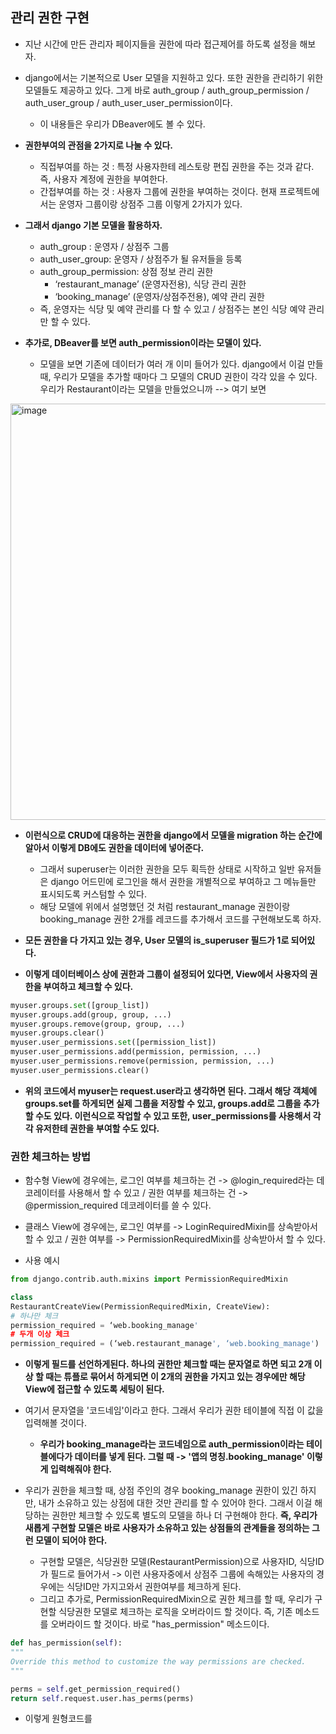 ## 관리 권한 구현
- 지난 시간에 만든 관리자 페이지들을 권한에 따라 접근제어를 하도록 설정을 해보자. 
- django에서는 기본적으로 User 모델을 지원하고 있다. 또한 권한을 관리하기 위한 모델들도 제공하고 있다. 그게 바로 auth_group / auth_group_permission / auth_user_group / auth_user_user_permission이다.
  - 이 내용들은 우리가 DBeaver에도 볼 수 있다. 

- **권한부여의 관점을 2가지로 나눌 수 있다.**
  - 직접부여를 하는 것 : 특정 사용자한테 레스토랑 편집 권한을 주는 것과 같다. 즉, 사용자 계정에 권한을 부여한다. 
  - 간접부여를 하는 것 : 사용자 그룹에 권한을 부여하는 것이다. 현재 프로젝트에서는 운영자 그룹이랑 상점주 그룹 이렇게 2가지가 있다. 

- **그래서 django 기본 모델을 활용하자.**
  - auth_group : 운영자 / 상점주 그룹
  - auth_user_group: 운영자 / 상점주가 될 유저들을 등록
  - auth_group_permission: 상점 정보 관리 권한
    - ‘restaurant_manage’ (운영자전용), 식당 관리 권한
    - ‘booking_manage’ (운영자/상점주전용), 예약 관리 권한
  - 즉, 운영자는 식당 및 예약 관리를 다 할 수 있고 / 상점주는 본인 식당 예약 관리만 할 수 있다. 

- **추가로, DBeaver를 보면 auth_permission이라는 모델이 있다.**
  - 모델을 보면 기존에 데이터가 여러 개 이미 들어가 있다. django에서 이걸 만들 때, 우리가 모델을 추가할 때마다 그 모델의 CRUD 권한이 각각 있을 수 있다. 우리가 Restaurant이라는 모델을 만들었으니까 --> 여기 보면 

<img width="666" alt="image" src="https://user-images.githubusercontent.com/95380638/167451148-3fb81448-430c-49c9-b2d6-4f84491f2816.png">

- **이런식으로 CRUD에 대응하는 권한을 django에서 모델을 migration 하는 순간에 알아서 이렇게 DB에도 권한을 데이터에 넣어준다.**
  - 그래서 superuser는 이러한 권한을 모두 획득한 상태로 시작하고 일반 유저들은 django 어드민에 로그인을 해서 권한을 개별적으로 부여하고 그 메뉴들만 표시되도록 커스텀할 수 있다. 
  - 해당 모델에 위에서 설명했던 것 처럼 restaurant_manage 권한이랑 booking_manage 권한 2개를 레코드를 추가해서 코드를 구현해보도록 하자.

- **모든 권한을 다 가지고 있는 경우, User 모델의 is_superuser 필드가 1로 되어있다.**

- **이렇게 데이터베이스 상에 권한과 그룹이 설정되어 있다면, View에서 사용자의 권한을 부여하고 체크할 수 있다.**

```python
myuser.groups.set([group_list])
myuser.groups.add(group, group, ...)
myuser.groups.remove(group, group, ...)
myuser.groups.clear()
myuser.user_permissions.set([permission_list])
myuser.user_permissions.add(permission, permission, ...)
myuser.user_permissions.remove(permission, permission, ...)
myuser.user_permissions.clear()
```

- **위의 코드에서 myuser는 request.user라고 생각하면 된다. 그래서 해당 객체에 groups.set를 하게되면 실제 그룹을 저장할 수 있고, groups.add로 그룹을 추가할 수도 있다. 이런식으로 작업할 수 있고 또한, user_permissions를 사용해서 각각 유저한테 권한을 부여할 수도 있다.**


### 권한 체크하는 방법
- 함수형 View에 경우에는, 로그인 여부를 체크하는 건 -> @login_required라는 데코레이터를 사용해서 할 수 있고 / 권한 여부를 체크하는 건 -> @permission_required 데코레이터를 쓸 수 있다.
- 클래스 View에 경우에는, 로그인 여부를 -> LoginRequiredMixin를 상속받아서 할 수 있고 / 권한 여부를 -> PermissionRequiredMixin를 상속받아서 할 수 있다. 

- 사용 예시

```python
from django.contrib.auth.mixins import PermissionRequiredMixin

class
RestaurantCreateView(PermissionRequiredMixin, CreateView):
# 하나만 체크
permission_required = ‘web.booking_manage'
# 두개 이상 체크
permission_required = (‘web.restaurant_manage', ‘web.booking_manage')
```

- **이렇게 필드를 선언하게된다. 하나의 권한만 체크할 때는 문자열로 하면 되고 2개 이상 할 때는 튜플로 묶어서 하게되면 이 2개의 권한을 가지고 있는 경우에만 해당 View에 접근할 수 있도록 세팅이 된다.**
- 여기서 문자열을 '코드네임'이라고 한다. 그래서 우리가 권한 테이블에 직접 이 값을 입력해볼 것이다.
  - **우리가 booking_manage라는 코드네임으로 auth_permission이라는 테이블에다가 데이터를 넣게 된다. 그럴 때 -> '앱의 명칭.booking_manage' 이렇게 입력해줘야 한다.**

- 우리가 권한을 체크할 때, 상점 주인의 경우 booking_manage 권한이 있긴 하지만, 내가 소유하고 있는 상점에 대한 것만 관리를 할 수 있어야 한다. 그래서 이걸 해당하는 권한만 체크할 수 있도록 별도의 모델을 하나 더 구현해야 한다. **즉, 우리가 새롭게 구현할 모델은 바로 사용자가 소유하고 있는 상점들의 관계들을 정의하는 그런 모델이 되어야 한다.** 
  - 구현할 모델은, 식당권한 모델(RestaurantPermission)으로 사용자ID, 식당ID가 필드로 들어가서 -> 이런 사용자중에서 상점주 그룹에 속해있는 사용자의 경우에는 식당ID만 가지고와서 권한여부를 체크하게 된다.
  - 그리고 추가로, PermissionRequiredMixin으로 권한 체크를 할 때, 우리가 구현할 식당권한 모델로 체크하는 로직을 오버라이드 할 것이다. 즉, 기존 메소드를 오버라이드 할 것이다. 바로 "has_permission" 메소드이다. 

```python
def has_permission(self):
"""
Override this method to customize the way permissions are checked.
"""

perms = self.get_permission_required()
return self.request.user.has_perms(perms)
```

- 이렇게 원형코드를 





